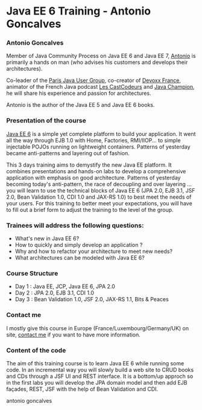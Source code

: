 # Java EE 6 Training - Antonio Goncalves

### Antonio Goncalves

Member of Java Community Process on Java EE 6 and Java EE 7, [Antonio](http://www.antoniogoncalves.org) is primarily a hands on man (who advises his customers and develops their architectures).

Co-leader of the [Paris Java User Group](http://www.parisjug.org), co-creator of [Devoxx France](http://www.devoxx.fr), animator of the French Java podcast [Les CastCodeurs](http://lescastcodeurs.com/) and [Java Champion](http://java-champions.java.net/), he will share his experience and passion for architectures.

Antonio is the author of the Java EE 5 and Java EE 6 books.

### Presentation of the course

[Java EE 6](http://jcp.org/en/jsr/summary?id=316) is a simple yet complete platform to build your application. It went all the way through EJB 1.0 with Home, Factories, RMI/IIOP... to simple injectable POJOs running on lightweight containers. Patterns of yesterday became anti-patterns and layering out of fashion.

This 3 days training aims to demystify the new Java EE platform. It combines presentations and hands-on labs to develop a comprehensive application with emphasis on good architecture. Patterns of yesterday becoming today's anti-pattern, the race of decoupling and over layering ... you will learn to use the technical blocks of Java EE 6 (JPA 2.0, EJB 3.1, JSF 2.0, Bean Validation 1.0, CDI 1.0 and JAX-RS 1.0) to best meet the needs of your users. For this training to better meet your expectations, you will have to fill out a brief form to adjust the training to the level of the group.

### Trainees will address the following questions:

* What's new in Java EE 6?
* How to quickly and simply develop an application ?
* Why and how to refactor your architecture to meet new needs?
* What architectures can be modeled with Java EE 6?

### Course Structure

* Day 1 : Java EE, JCP, Java EE 6, JPA 2.0
* Day 2 : JPA 2.0, EJB 3.1, CDI 1.0
* Day 3 : Bean Validation 1.0, JSF 2.0, JAX-RS 1.1, Bits & Peaces

### Contact me

I mostly give this course in Europe (France/Luxembourg/Germany/UK) on site, [contact me](http://www.antoniogoncalves.org) if you want to have more information.

### Content of the code

The aim of this training course is to learn Java EE 6 while running some code. In an incremental way you will slowly build a web site to CRUD books and CDs through a JSF UI and REST interface. It is a bottom/up approch so in the first labs you will develop the JPA domain  model and then add EJB façades, REST, JSF with the help of Bean Validation and CDI.

<div class="footer">
    <span class="footerTitle"><span class="uc">a</span>ntonio <span class="uc">g</span>oncalves</span>
</div>